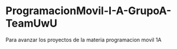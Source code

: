 # ProgramacionMovil-I-A-GrupoA-TeamUwU
Para avanzar los proyectos de la materia programacion movil 1A
